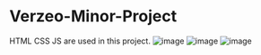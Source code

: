# Verzeo-Minor-Project

HTML CSS JS are used in this project.
![image](https://user-images.githubusercontent.com/92010456/225601874-30f60c88-b47e-4a3f-a4b8-1113a22ed184.png)
![image](https://user-images.githubusercontent.com/92010456/225602328-f13f88c5-14b2-4f8c-a276-b49732fff103.png)
![image](https://user-images.githubusercontent.com/92010456/225602630-fe1c836d-7bf8-497f-a480-b3f1efe7750d.png)
